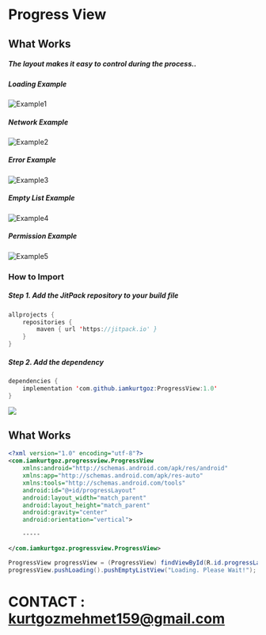 # Progress View


## What Works

##### The layout makes it easy to control during the process..

##### Loading Example
![Example1](ss/loading.gif)

##### Network Example
![Example2](ss/networkerror.gif)

##### Error Example
![Example3](ss/error.gif)

##### Empty List Example
![Example4](ss/emptylist.gif)

##### Permission Example
![Example5](ss/permission.gif)

### How to Import
##### Step 1. Add the JitPack repository to your build file
```java
allprojects {
    repositories {
        maven { url 'https://jitpack.io' }
    }
}
```

##### Step 2. Add the dependency
```java
dependencies {
    implementation 'com.github.iamkurtgoz:ProgressView:1.0'
}
```
[![](https://jitpack.io/v/iamkurtgoz/ProgressView.svg)](https://jitpack.io/#iamkurtgoz/ProgressView)

## What Works
```xml
<?xml version="1.0" encoding="utf-8"?>
<com.iamkurtgoz.progressview.ProgressView
    xmlns:android="http://schemas.android.com/apk/res/android"
    xmlns:app="http://schemas.android.com/apk/res-auto"
    xmlns:tools="http://schemas.android.com/tools"
    android:id="@+id/progressLayout"
    android:layout_width="match_parent"
    android:layout_height="match_parent"
    android:gravity="center"
    android:orientation="vertical">

    -----

</com.iamkurtgoz.progressview.ProgressView>
```

```java
ProgressView progressView = (ProgressView) findViewById(R.id.progressLayout);
progressView.pushLoading().pushEmptyListView("Loading. Please Wait!");
```
# CONTACT : kurtgozmehmet159@gmail.com
